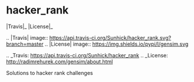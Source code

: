 # hacker_rank 

|Travis|_
|License|_

.. |Travis| image:: https://api.travis-ci.org/Sunhick/hacker_rank.svg?branch=master
.. |License| image:: https://img.shields.io/pypi/l/gensim.svg

.. _Travis: https://api.travis-ci.org/Sunhick/hacker_rank
.. _License: http://radimrehurek.com/gensim/about.html

Solutions to hacker rank challenges

